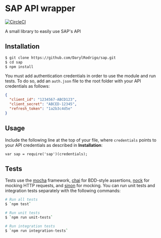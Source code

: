 # SAP API wrapper

[![CircleCI](https://circleci.com/gh/DarylRodrigo/sap/tree/master.svg?style=svg)](https://circleci.com/gh/DarylRodrigo/sap/tree/master)

A small library to easily use SAP's API

## Installation

```sh
$ git clone https://github.com/DarylRodrigo/sap.git
$ cd sap
$ npm install
```

You must add authentication credentials in order to use the module and run tests. To do so, add an `auth.json` file to the root folder with your API credentials as follows:
```json
{
  "client_id": "1234567-ABCD123",
  "client_secret": "ABCED-12345",
  "refresh_token": "1a2b3c4d5e"
}
```

## Usage

Include the following line at the top of your file, where `credentials` points to your API credentials as described in **Installation**:

`var sap = require('sap')(credentials);`

## Tests

Tests use the [mocha](https://github.com/mochajs/mocha) framework, [chai](https://github.com/chaijs/chai) for BDD-style assertions, [nock](https://github.com/node-nock/nock) for mocking HTTP requests, and [sinon](https://github.com/sinonjs/sinon) for mocking. You can run unit tests and integration tests separately with the following commands:

```sh
# Run all tests
$ `npm test`

# Run unit tests
$ `npm run unit-tests`

# Run integration tests
$ `npm run integration-tests`
```
